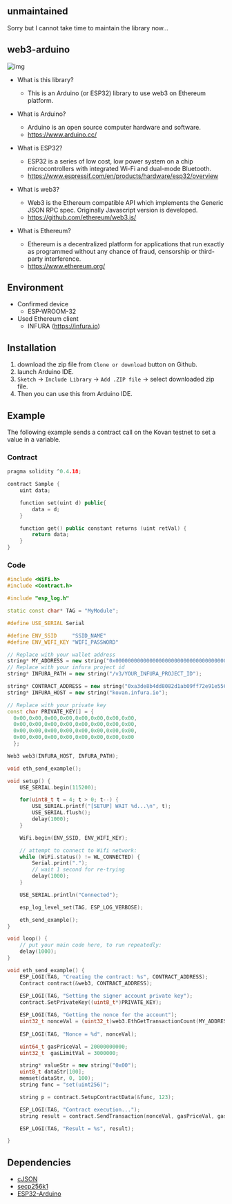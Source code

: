 ## unmaintained

Sorry but I cannot take time to maintain the library now...

## web3-arduino

![img](https://user-images.githubusercontent.com/891384/36104056-4994f600-1054-11e8-94f4-9f067610a6bf.png)

- What is this library?
    - This is an Arduino (or ESP32) library to use web3 on Ethereum platform.

- What is Arduino? 
    - Arduino is an open source computer hardware and software.
    - https://www.arduino.cc/
- What is ESP32?
    - ESP32 is a series of low cost, low power system on a chip microcontrollers with integrated Wi-Fi and dual-mode Bluetooth. 
    - https://www.espressif.com/en/products/hardware/esp32/overview    
- What is web3?
    - Web3 is the Ethereum compatible API which implements the Generic JSON RPC spec. Originally Javascript version is developed.
    - https://github.com/ethereum/web3.js/
- What is Ethereum?
    - Ethereum is a decentralized platform for applications that run exactly as programmed without any chance of fraud, censorship or third-party interference.
    - https://www.ethereum.org/
    
## Environment

- Confirmed device
    - ESP-WROOM-32
- Used Ethereum client
    - INFURA (https://infura.io)

## Installation

1. download the zip file from `Clone or download` button on Github.
2. launch Arduino IDE.
3. `Sketch` -> `Include Library` -> `Add .ZIP file` -> select downloaded zip file.
4. Then you can use this from Arduino IDE.

## Example

The following example sends a contract call on the Kovan testnet to set a value in a variable.

### Contract
```c++
pragma solidity ^0.4.18;

contract Sample {
    uint data;

    function set(uint d) public{
        data = d;
    }

    function get() public constant returns (uint retVal) {
        return data;
    }
}
```

### Code
```c++
#include <WiFi.h>
#include <Contract.h>

#include "esp_log.h"

static const char* TAG = "MyModule";

#define USE_SERIAL Serial

#define ENV_SSID     "SSID_NAME"
#define ENV_WIFI_KEY "WIFI_PASSWORD"

// Replace with your wallet address
string* MY_ADDRESS = new string("0x0000000000000000000000000000000000000000");
// Replace with your infura project id
string* INFURA_PATH = new string("/v3/YOUR_INFURA_PROJECT_ID");

string* CONTRACT_ADDRESS = new string("0xa3de8b4dd8082d1ab09ff72e91e5561e9fdef860");
string* INFURA_HOST = new string("kovan.infura.io");

// Replace with your private key
const char PRIVATE_KEY[] = {
  0x00,0x00,0x00,0x00,0x00,0x00,0x00,0x00,
  0x00,0x00,0x00,0x00,0x00,0x00,0x00,0x00,
  0x00,0x00,0x00,0x00,0x00,0x00,0x00,0x00,
  0x00,0x00,0x00,0x00,0x00,0x00,0x00,0x00
  };

Web3 web3(INFURA_HOST, INFURA_PATH);

void eth_send_example();

void setup() {
    USE_SERIAL.begin(115200);

    for(uint8_t t = 4; t > 0; t--) {
        USE_SERIAL.printf("[SETUP] WAIT %d...\n", t);
        USE_SERIAL.flush();
        delay(1000);
    }

    WiFi.begin(ENV_SSID, ENV_WIFI_KEY);

    // attempt to connect to Wifi network:
    while (WiFi.status() != WL_CONNECTED) {
        Serial.print(".");
        // wait 1 second for re-trying
        delay(1000);
    }

    USE_SERIAL.println("Connected");

    esp_log_level_set(TAG, ESP_LOG_VERBOSE);

    eth_send_example();
}

void loop() {
    // put your main code here, to run repeatedly:
    delay(1000);
}

void eth_send_example() {
    ESP_LOGI(TAG, "Creating the contract: %s", CONTRACT_ADDRESS);
    Contract contract(&web3, CONTRACT_ADDRESS);
    
    ESP_LOGI(TAG, "Setting the signer account private key");
    contract.SetPrivateKey((uint8_t*)PRIVATE_KEY);

    ESP_LOGI(TAG, "Getting the nonce for the account");
    uint32_t nonceVal = (uint32_t)web3.EthGetTransactionCount(MY_ADDRESS);
   
    ESP_LOGI(TAG, "Nonce = %d", nonceVal);

    uint64_t gasPriceVal = 20000000000;
    uint32_t  gasLimitVal = 3000000;

    string* valueStr = new string("0x00");
    uint8_t dataStr[100];
    memset(dataStr, 0, 100);
    string func = "set(uint256)";

    string p = contract.SetupContractData(&func, 123);

    ESP_LOGI(TAG, "Contract execution...");
    string result = contract.SendTransaction(nonceVal, gasPriceVal, gasLimitVal, CONTRACT_ADDRESS, valueStr, &p);

    ESP_LOGI(TAG, "Result = %s", result);

}
```

## Dependencies

- [cJSON](https://github.com/DaveGamble/cJSON)
- [secp256k1](https://github.com/bitcoin-core/secp256k1)
- [ESP32-Arduino](https://github.com/espressif/arduino-esp32)

